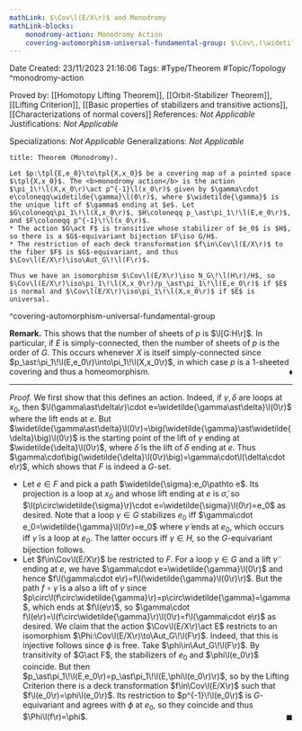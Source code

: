 ```yaml
---
mathLink: $\Cov\l(E/X\r)$ and Monodromy
mathLink-blocks:
    monodromy-action: Monodromy Action
    covering-automorphism-universal-fundamental-group: $\Cov\,(\widetilde{X}/X)\iso\pi_1\!\l(X,x_0\r)$
---
```


<div class="topSpace"></div>

Date Created: 23/11/2023 21:16:06
Tags: #Type/Theorem #Topic/Topology
^monodromy-action

Proved by: [[Homotopy Lifting Theorem]], [[Orbit-Stabilizer Theorem]], [[Lifting Criterion]], [[Basic properties of stabilizers and transitive actions]], [[Characterizations of normal covers]]
References: <i>Not Applicable</i>
Justifications: <i>Not Applicable</i>

Specializations: <i>Not Applicable</i>
Generalizations: <i>Not Applicable</i>

``` ad-Theorem
title: Theorem (Monodromy).

Let $p:\tpl{E,e_0}\to\tpl{X,x_0}$ be a covering map of a pointed space $\tpl{X,x_0}$. The <b>monodromy action</b> is the action $\pi_1\!\l(X,x_0\r)\act p^{-1}\l(x_0\r)$ given by $\gamma\cdot e\coloneqq\widetilde{\gamma}\l(0\r)$, where $\widetilde{\gamma}$ is the unique lift of $\gamma$ ending at $e$. Let $G\coloneqq\pi_1\!\l(X,x_0\r)$, $H\coloneqq p_\ast\pi_1\!\l(E,e_0\r)$, and $F\coloneqq p^{-1}\!\l(x_0\r)$.
* The action $G\act F$ is transitive whose stabilizer of $e_0$ is $H$, so there is a $G$-equivariant bijection $F\iso G/H$.
* The restriction of each deck transformation $f\in\Cov\l(E/X\r)$ to the fiber $F$ is $G$-equivariant, and thus $\Cov\l(E/X\r)\iso\Aut_G\!\l(F\r)$.

Thus we have an isomorphism $\Cov\l(E/X\r)\iso N_G\!\l(H\r)/H$, so $\Cov\l(E/X\r)\iso\pi_1\!\l(X,x_0\r)/p_\ast\pi_1\!\l(E,e_0\r)$ if $E$ is normal and $\Cov\l(E/X\r)\iso\pi_1\!\l(X,x_0\r)$ if $E$ is universal.

```
^covering-automorphism-universal-fundamental-group

<b>Remark.</b> This shows that the number of sheets of $p$ is $\l[G:H\r]$. In particular, if $E$ is simply-connected, then the number of sheets of $p$ is the order of $G$. This occurs whenever $X$ is itself simply-connected since $p_\ast:\pi_1\!\l(E,e_0\r)\into\pi_1\!\l(X,x_0\r)$, in which case $p$ is a $1$-sheeted covering and thus a homeomorphism.<span style="float:right;">$\blacklozenge$</span>

---

<i>Proof.</i> We first show that this defines an action. Indeed, if $\gamma,\delta$ are loops at $x_0$, then $\l(\gamma\ast\delta\r)\cdot e=\widetilde{\gamma\ast\delta}\l(0\r)$ where the lift ends at $e$. But $\widetilde{\gamma\ast\delta}\l(0\r)=\big(\widetilde{\gamma}\ast\widetilde{\delta}\big)\l(0\r)$ is the starting point of the lift of $\gamma$ ending at $\widetilde{\delta}\l(0\r)$, where $\widetilde{\delta}$ is the lift of $\delta$ ending at $e$. Thus $\gamma\cdot\big(\widetilde{\delta}\l(0\r)\big)=\gamma\cdot\l(\delta\cdot e\r)$, which shows that $F$ is indeed a $G$-set.
* Let $e\in F$ and pick a path $\widetilde{\sigma}:e_0\pathto e$. Its projection is a loop at $x_0$ and whose lift ending at $e$ is $\widetilde{\sigma}$, so $\l(p\circ\widetilde{\sigma}\r)\cdot e=\widetilde{\sigma}\l(0\r)=e_0$ as desired. Note that a loop $\gamma\in G$ stabilizes $e_0$ iff $\gamma\cdot e_0=\widetilde{\gamma}\l(0\r)=e_0$ where $\widetilde{\gamma}$ ends at $e_0$, which occurs iff $\widetilde{\gamma}$ is a loop at $e_0$. The latter occurs iff $\gamma\in H$, so the $G$-equivariant bijection follows.
* Let $f\in\Cov\l(E/X\r)$ be restricted to $F$. For a loop $\gamma\in G$ and a lift $\widetilde{\gamma}$ ending at $e$, we have $\gamma\cdot e=\widetilde{\gamma}\l(0\r)$ and hence $f\l(\gamma\cdot e\r)=f\l(\widetilde{\gamma}\l(0\r)\r)$. But the path $f\circ\widetilde{\gamma}$ is a also a lift of $\gamma$ since $p\circ\l(f\circ\widetilde{\gamma}\r)=p\circ\widetilde{\gamma}=\gamma$, which ends at $f\l(e\r)$, so $\gamma\cdot f\l(e\r)=\l(f\circ\widetilde{\gamma}\r)\l(0\r)=f\l(\gamma\cdot e\r)$ as desired. We claim that the action $\Cov\l(E/X\r)\act E$ restricts to an isomorphism $\Phi:\Cov\l(E/X\r)\to\Aut_G\!\l(F\r)$. Indeed, that this is injective follows since $\phi$ is free. Take $\phi\in\Aut_G\!\l(F\r)$. By transitivity of $G\act F$, the stabilizers of $e_0$ and $\phi\l(e_0\r)$ coincide. But then $p_\ast\pi_1\!\l(E,e_0\r)=p_\ast\pi_1\!\l(E,\phi\l(e_0\r)\r)$, so by the Lifting Criterion there is a deck transformation $f\in\Cov\l(E/X\r)$ such that $f\l(e_0\r)=\phi\l(e_0\r)$. Its restriction to $p^{-1}\!\l(e_0\r)$ is $G$-equivariant and agrees with $\phi$ at $e_0$, so they coincide and thus $\Phi\l(f\r)=\phi$.<span style="float:right;">$\blacksquare$</span>

